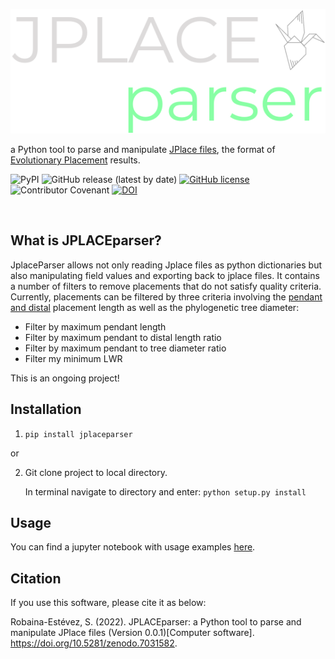 ![logo](assets/logo.png)

a Python tool to parse and manipulate [JPlace files](https://journals.plos.org/plosone/article?id=10.1371/journal.pone.0031009), the format of [Evolutionary Placement](https://arxiv.org/abs/0911.2852) results.

![PyPI](https://img.shields.io/pypi/v/jplaceparser)
![GitHub release (latest by date)](https://img.shields.io/github/v/release/Robaina/Jplaceparser)
[![GitHub license](https://img.shields.io/github/license/Robaina/Jplaceparser)](https://github.com/Robaina/Jplaceparser/blob/master/LICENSE)
![Contributor Covenant](https://img.shields.io/badge/Contributor%20Covenant-v2.0%20adopted-ff69b4)
[![DOI](https://zenodo.org/badge/428328886.svg)](https://zenodo.org/badge/latestdoi/428328886)

<br>

## What is JPLACEparser?

JplaceParser allows not only reading Jplace files as python dictionaries but also manipulating field values and exporting back to jplace files. It contains a number of filters to remove placements that do not satisfy quality criteria. Currently, placements can be filtered by three criteria involving the [pendant and distal](https://github.com/lczech/gappa/wiki/Subcommand:-assign#automatic-ratio-example) placement length as well as the phylogenetic tree diameter:

* Filter by maximum pendant length
* Filter by maximum pendant to distal length ratio
* Filter by maximum pendant to tree diameter ratio
* Filter my minimum LWR

This is an ongoing project!

## Installation

1. ```pip install jplaceparser```

or

2. Git clone project to local directory.

   In terminal navigate to directory and enter: ```python setup.py install```

## Usage

You can find a jupyter notebook with usage examples [here](examples/examples.ipynb).

## Citation

If you use this software, please cite it as below:

Robaina-Estévez, S. (2022). JPLACEparser: a Python tool to parse and manipulate JPlace files (Version 0.0.1)[Computer software]. https://doi.org/10.5281/zenodo.7031582.

